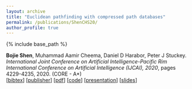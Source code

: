 ```yaml
---
layout: archive
title: "Euclidean pathfinding with compressed path databases"
permalink: /publications/ShenCHS20/
author_profile: true
---
```


{% include base_path %}

**Bojie Shen**, Muhammad Aamir Cheema, Daniel D Harabor, Peter J Stuckey.                    
<i>International Joint Conference on Artificial Intelligence-Pacific Rim International Conference on Artificial Intelligence (IJCAI), 2020</i>, pages 4229-4235, 2020. (CORE - A*)                
[<a href="javascript:void(0)" onclick="(function(target, id) { if ($('#' + id).css('display') == 'block') { $('#' + id).hide('fast'); $(target).text('bibtex') } else { $('#' + id).show('fast'); $(target).text('bibtex▲') } })(this, 'bibtex-ShenCHS20');">bibtex</a>]
[[publisher](https://www.ijcai.org/proceedings/2020/0584.pdf)]
[[pdf](https://bshen95.github.io/bojieshen.me/files/ShenCHS20.pdf)]
[[code](https://github.com/bshen95/End-Point-Search)]
[[presentation](https://www.ijcai.org/proceedings/2020/video/26798)]
[[slides](/files/IJCAI-20.pdf)]
<div id="bibtex-ShenCHS20" style="display:none">
<pre>@inproceedings{DBLP:conf/ijcai/ShenCHS20,
  author       = {Bojie Shen and
                  Muhammad Aamir Cheema and
                  Daniel Harabor and
                  Peter J. Stuckey},
  editor       = {Christian Bessiere},
  title        = {Euclidean Pathfinding with Compressed Path Databases},
  booktitle    = {Proceedings of the Twenty-Ninth International Joint Conference on
                  Artificial Intelligence, {IJCAI} 2020},
  pages        = {4229--4235},
  publisher    = {ijcai.org},
  year         = {2020},
  url          = {https://doi.org/10.24963/ijcai.2020/584},
  doi          = {10.24963/IJCAI.2020/584},
  timestamp    = {Mon, 05 Feb 2024 20:26:54 +0100},
  biburl       = {https://dblp.org/rec/conf/ijcai/ShenCHS20.bib},
  bibsource    = {dblp computer science bibliography, https://dblp.org}
}
</pre></div>   

